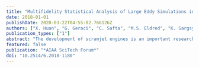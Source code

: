 ```yaml
---
title: "Multifidelity Statistical Analysis of Large Eddy Simulations in Scramjet Computations"
date: 2018-01-01
publishDate: 2020-03-22T04:55:02.766126Z
authors: ["X. Huan", "G. Geraci", "C. Safta", "M.S. Eldred", "K. Sargsyan", "Z.P. Vane", "J.C. Oefelein", "H.N. Najm"]
publication_types: ["1"]
abstract: "The development of scramjet engines is an important research area for advancing hypersonic and orbital flights. Progress towards optimal engine designs requires accurate and computationally affordable flow simulations, as well as uncertainty quantification (UQ). While traditional UQ techniques can become prohibitive under expensive simulations and high-dimensional parameter spaces, polynomial chaos (PC) surrogate modeling is a useful tool for alleviating some of the computational burden.  However, non-intrusive quadrature-based constructions of PC expansions relying on a single high-fidelity model can still be quite expensive.  We thus introduce a two-stage numerical procedure for constructing PC surrogates while making use of multiple models of different fidelity. The first stage involves an initial dimension reduction through global sensitivity analysis using compressive sensing. The second stage utilizes adaptive sparse quadrature on a multifidelity expansion to compute PC surrogate coefficients in the reduced parameter space where quadrature methods can be more effective.  The overall method is used to produce accurate surrogates and to propagate uncertainty induced by uncertain boundary conditions and turbulence model parameters, for performance quantities of interest from large eddy simulations of supersonic reactive flows inside a scramjet engine."
featured: false
publication: "*AIAA SciTech Forum*"
doi: "10.2514/6.2018-1180"
---
```


